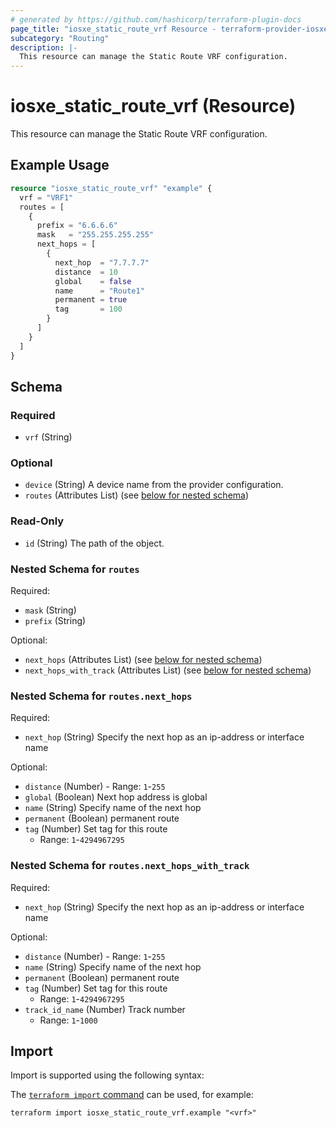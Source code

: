 ```yaml
---
# generated by https://github.com/hashicorp/terraform-plugin-docs
page_title: "iosxe_static_route_vrf Resource - terraform-provider-iosxe"
subcategory: "Routing"
description: |-
  This resource can manage the Static Route VRF configuration.
---
```


# iosxe_static_route_vrf (Resource)

This resource can manage the Static Route VRF configuration.

## Example Usage

```terraform
resource "iosxe_static_route_vrf" "example" {
  vrf = "VRF1"
  routes = [
    {
      prefix = "6.6.6.6"
      mask   = "255.255.255.255"
      next_hops = [
        {
          next_hop  = "7.7.7.7"
          distance  = 10
          global    = false
          name      = "Route1"
          permanent = true
          tag       = 100
        }
      ]
    }
  ]
}
```

<!-- schema generated by tfplugindocs -->
## Schema

### Required

- `vrf` (String)

### Optional

- `device` (String) A device name from the provider configuration.
- `routes` (Attributes List) (see [below for nested schema](#nestedatt--routes))

### Read-Only

- `id` (String) The path of the object.

<a id="nestedatt--routes"></a>
### Nested Schema for `routes`

Required:

- `mask` (String)
- `prefix` (String)

Optional:

- `next_hops` (Attributes List) (see [below for nested schema](#nestedatt--routes--next_hops))
- `next_hops_with_track` (Attributes List) (see [below for nested schema](#nestedatt--routes--next_hops_with_track))

<a id="nestedatt--routes--next_hops"></a>
### Nested Schema for `routes.next_hops`

Required:

- `next_hop` (String) Specify the next hop as an ip-address or interface name

Optional:

- `distance` (Number) - Range: `1`-`255`
- `global` (Boolean) Next hop address is global
- `name` (String) Specify name of the next hop
- `permanent` (Boolean) permanent route
- `tag` (Number) Set tag for this route
  - Range: `1`-`4294967295`


<a id="nestedatt--routes--next_hops_with_track"></a>
### Nested Schema for `routes.next_hops_with_track`

Required:

- `next_hop` (String) Specify the next hop as an ip-address or interface name

Optional:

- `distance` (Number) - Range: `1`-`255`
- `name` (String) Specify name of the next hop
- `permanent` (Boolean) permanent route
- `tag` (Number) Set tag for this route
  - Range: `1`-`4294967295`
- `track_id_name` (Number) Track number
  - Range: `1`-`1000`

## Import

Import is supported using the following syntax:

The [`terraform import` command](https://developer.hashicorp.com/terraform/cli/commands/import) can be used, for example:

```shell
terraform import iosxe_static_route_vrf.example "<vrf>"
```
